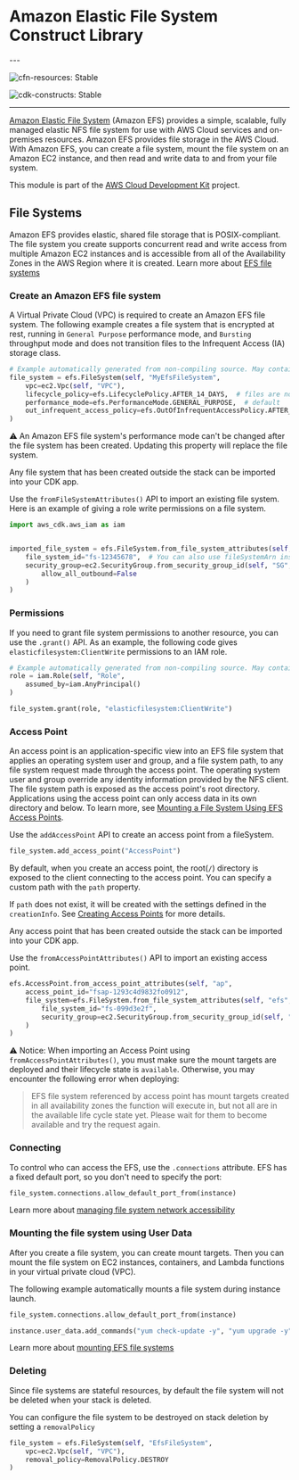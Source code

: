 # Amazon Elastic File System Construct Library

<!--BEGIN STABILITY BANNER-->---


![cfn-resources: Stable](https://img.shields.io/badge/cfn--resources-stable-success.svg?style=for-the-badge)

![cdk-constructs: Stable](https://img.shields.io/badge/cdk--constructs-stable-success.svg?style=for-the-badge)

---
<!--END STABILITY BANNER-->

[Amazon Elastic File System](https://docs.aws.amazon.com/efs/latest/ug/whatisefs.html) (Amazon EFS) provides a simple, scalable,
fully managed elastic NFS file system for use with AWS Cloud services and on-premises resources.
Amazon EFS provides file storage in the AWS Cloud. With Amazon EFS, you can create a file system,
mount the file system on an Amazon EC2 instance, and then read and write data to and from your file system.

This module is part of the [AWS Cloud Development Kit](https://github.com/aws/aws-cdk) project.

## File Systems

Amazon EFS provides elastic, shared file storage that is POSIX-compliant. The file system you create
supports concurrent read and write access from multiple Amazon EC2 instances and is accessible from
all of the Availability Zones in the AWS Region where it is created. Learn more about [EFS file systems](https://docs.aws.amazon.com/efs/latest/ug/creating-using.html)

### Create an Amazon EFS file system

A Virtual Private Cloud (VPC) is required to create an Amazon EFS file system.
The following example creates a file system that is encrypted at rest, running in `General Purpose`
performance mode, and `Bursting` throughput mode and does not transition files to the Infrequent
Access (IA) storage class.

```python
# Example automatically generated from non-compiling source. May contain errors.
file_system = efs.FileSystem(self, "MyEfsFileSystem",
    vpc=ec2.Vpc(self, "VPC"),
    lifecycle_policy=efs.LifecyclePolicy.AFTER_14_DAYS,  # files are not transitioned to infrequent access (IA) storage by default
    performance_mode=efs.PerformanceMode.GENERAL_PURPOSE,  # default
    out_infrequent_access_policy=efs.OutOfInfrequentAccessPolicy.AFTER_1_ACCESS
)
```

⚠️ An Amazon EFS file system's performance mode can't be changed after the file system has been created.
Updating this property will replace the file system.

Any file system that has been created outside the stack can be imported into your CDK app.

Use the `fromFileSystemAttributes()` API to import an existing file system.
Here is an example of giving a role write permissions on a file system.

```python
import aws_cdk.aws_iam as iam


imported_file_system = efs.FileSystem.from_file_system_attributes(self, "existingFS",
    file_system_id="fs-12345678",  # You can also use fileSystemArn instead of fileSystemId.
    security_group=ec2.SecurityGroup.from_security_group_id(self, "SG", "sg-123456789",
        allow_all_outbound=False
    )
)
```

### Permissions

If you need to grant file system permissions to another resource, you can use the `.grant()` API.
As an example, the following code gives `elasticfilesystem:ClientWrite` permissions to an IAM role.

```python
# Example automatically generated from non-compiling source. May contain errors.
role = iam.Role(self, "Role",
    assumed_by=iam.AnyPrincipal()
)

file_system.grant(role, "elasticfilesystem:ClientWrite")
```

### Access Point

An access point is an application-specific view into an EFS file system that applies an operating
system user and group, and a file system path, to any file system request made through the access
point. The operating system user and group override any identity information provided by the NFS
client. The file system path is exposed as the access point's root directory. Applications using
the access point can only access data in its own directory and below. To learn more, see [Mounting a File System Using EFS Access Points](https://docs.aws.amazon.com/efs/latest/ug/efs-access-points.html).

Use the `addAccessPoint` API to create an access point from a fileSystem.

```python
file_system.add_access_point("AccessPoint")
```

By default, when you create an access point, the root(`/`) directory is exposed to the client
connecting to the access point. You can specify a custom path with the `path` property.

If `path` does not exist, it will be created with the settings defined in the `creationInfo`.
See [Creating Access Points](https://docs.aws.amazon.com/efs/latest/ug/create-access-point.html) for more details.

Any access point that has been created outside the stack can be imported into your CDK app.

Use the `fromAccessPointAttributes()` API to import an existing access point.

```python
efs.AccessPoint.from_access_point_attributes(self, "ap",
    access_point_id="fsap-1293c4d9832fo0912",
    file_system=efs.FileSystem.from_file_system_attributes(self, "efs",
        file_system_id="fs-099d3e2f",
        security_group=ec2.SecurityGroup.from_security_group_id(self, "sg", "sg-51530134")
    )
)
```

⚠️ Notice: When importing an Access Point using `fromAccessPointAttributes()`, you must make sure
the mount targets are deployed and their lifecycle state is `available`. Otherwise, you may encounter
the following error when deploying:

> EFS file system <ARN of efs> referenced by access point <ARN of access point of EFS> has
> mount targets created in all availability zones the function will execute in, but not all
> are in the available life cycle state yet. Please wait for them to become available and
> try the request again.

### Connecting

To control who can access the EFS, use the `.connections` attribute. EFS has
a fixed default port, so you don't need to specify the port:

```python
file_system.connections.allow_default_port_from(instance)
```

Learn more about [managing file system network accessibility](https://docs.aws.amazon.com/efs/latest/ug/manage-fs-access.html)

### Mounting the file system using User Data

After you create a file system, you can create mount targets. Then you can mount the file system on
EC2 instances, containers, and Lambda functions in your virtual private cloud (VPC).

The following example automatically mounts a file system during instance launch.

```python
file_system.connections.allow_default_port_from(instance)

instance.user_data.add_commands("yum check-update -y", "yum upgrade -y", "yum install -y amazon-efs-utils", "yum install -y nfs-utils", "file_system_id_1=" + file_system.file_system_id, "efs_mount_point_1=/mnt/efs/fs1", "mkdir -p \"${efs_mount_point_1}\"", "test -f \"/sbin/mount.efs\" && echo \"${file_system_id_1}:/ ${efs_mount_point_1} efs defaults,_netdev\" >> /etc/fstab || " + "echo \"${file_system_id_1}.efs." + Stack.of(self).region + ".amazonaws.com:/ ${efs_mount_point_1} nfs4 nfsvers=4.1,rsize=1048576,wsize=1048576,hard,timeo=600,retrans=2,noresvport,_netdev 0 0\" >> /etc/fstab", "mount -a -t efs,nfs4 defaults")
```

Learn more about [mounting EFS file systems](https://docs.aws.amazon.com/efs/latest/ug/mounting-fs.html)

### Deleting

Since file systems are stateful resources, by default the file system will not be deleted when your
stack is deleted.

You can configure the file system to be destroyed on stack deletion by setting a `removalPolicy`

```python
file_system = efs.FileSystem(self, "EfsFileSystem",
    vpc=ec2.Vpc(self, "VPC"),
    removal_policy=RemovalPolicy.DESTROY
)
```
